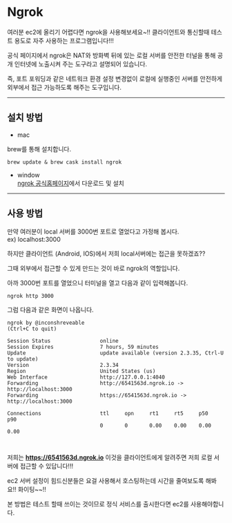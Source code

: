 # Ngrok

여러분 ec2에 올리기 어렵다면 ngrok을 사용해보세요~!! 클라이언트와 통신할때 테스트 용도로 자주 사용하는 프로그램입니다!!!

공식 페이지에서 ngrok은 NAT와 방화벽 뒤에 있는 로컬 서버를 안전한 터널을 통해 공개 인터넷에 노출시켜 주는 도구라고 설명되어 있습니다.

즉, 포트 포워딩과 같은 네트워크 환경 설정 변경없이 로컬에 실행중인 서버를 안전하게 외부에서 접근 가능하도록 해주는 도구입니다.

---

## 설치 방법 

- mac  

brew를 통해 설치합니다.

```
brew update & brew cask install ngrok
```

- window  
[ngrok 공식홈페이지](https://dashboard.ngrok.com/get-started)에서 다운로드 및 설치

---
## 사용 방법

만약 여러분이 local 서버를 3000번 포트로 열었다고 가정해 봅시다.  
ex) localhost:3000 

하지만 클라이언트 (Android, IOS)에서 저희 local서버에는 접근을 못하겠죠?? 

그때 외부에서 접근할 수 있게 만드는 것이 바로 ngrok의 역할입니다.

아까 3000번 포트를 열었으니 터미널을 열고 다음과 같이 입력해봅니다.

```
ngrok http 3000
```
그럼 다음과 같은 화면이 나옵니다.

```
ngrok by @inconshreveable                                                                                                                                                     (Ctrl+C to quit)
                                                                                                                                                                                              
Session Status                online                                                                                                                                                          
Session Expires               7 hours, 59 minutes                                                                                                                                             
Update                        update available (version 2.3.35, Ctrl-U to update)                                                                                                             
Version                       2.3.34                                                                                                                                                          
Region                        United States (us)                                                                                                                                              
Web Interface                 http://127.0.0.1:4040                                                                                                                                           
Forwarding                    http://6541563d.ngrok.io -> http://localhost:3000                                                                                                               
Forwarding                    https://6541563d.ngrok.io -> http://localhost:3000                                                                                                              
                                                                                                                                                                                              
Connections                   ttl     opn     rt1     rt5     p50     p90                                                                                                                     
                              0       0       0.00    0.00    0.00    0.00                                                                                                                    
                                                                                                                                                                                              
                                                                                 
```

저희는 **https://6541563d.ngrok.io** 이것을 클라이언트에게 알려주면 저희 로컬 서버에 접근할 수 있답니다!!!

ec2 서버 설정이 힘드신분들은 요걸 사용해서 호스팅하는데 시간을 줄여보도록 해봐요!! 화이팅~~!!

본 방법은 테스트 할때 쓰이는 것이므로 정식 서비스를 출시한다면 ec2를 사용해야합니다.
